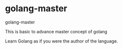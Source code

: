 # golang-master
golang-master

This is basic to advance master concept of golang

Learn Golang as if you were the author of the language.